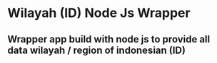 # Wilayah (ID) Node Js Wrapper
## Wrapper app build with node js to provide all data wilayah / region of indonesian (ID)

